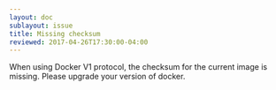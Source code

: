 ```yaml
---
layout: doc
sublayout: issue
title: Missing checksum
reviewed: 2017-04-26T17:30:00-04:00
---
```

When using Docker V1 protocol, the checksum for the current image is missing. Please upgrade your version of docker.